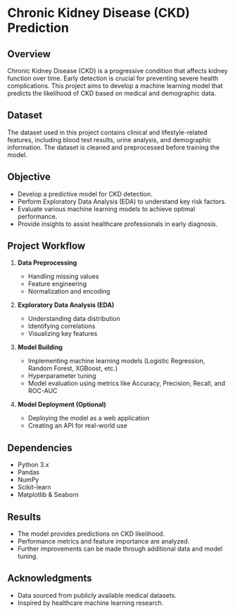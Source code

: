 # Chronic Kidney Disease (CKD) Prediction

## Overview
Chronic Kidney Disease (CKD) is a progressive condition that affects kidney function over time. Early detection is crucial for preventing severe health complications. This project aims to develop a machine learning model that predicts the likelihood of CKD based on medical and demographic data.

## Dataset
The dataset used in this project contains clinical and lifestyle-related features, including blood test results, urine analysis, and demographic information. The dataset is cleaned and preprocessed before training the model.

## Objective
- Develop a predictive model for CKD detection.
- Perform Exploratory Data Analysis (EDA) to understand key risk factors.
- Evaluate various machine learning models to achieve optimal performance.
- Provide insights to assist healthcare professionals in early diagnosis.

## Project Workflow
1. **Data Preprocessing**
   - Handling missing values
   - Feature engineering
   - Normalization and encoding
   
2. **Exploratory Data Analysis (EDA)**
   - Understanding data distribution
   - Identifying correlations
   - Visualizing key features

3. **Model Building**
   - Implementing machine learning models (Logistic Regression, Random Forest, XGBoost, etc.)
   - Hyperparameter tuning
   - Model evaluation using metrics like Accuracy, Precision, Recall, and ROC-AUC

4. **Model Deployment (Optional)**
   - Deploying the model as a web application
   - Creating an API for real-world use

## Dependencies
- Python 3.x
- Pandas
- NumPy
- Scikit-learn
- Matplotlib & Seaborn

## Results
- The model provides predictions on CKD likelihood.
- Performance metrics and feature importance are analyzed.
- Further improvements can be made through additional data and model tuning.

## Acknowledgments
- Data sourced from publicly available medical datasets.
- Inspired by healthcare machine learning research.



